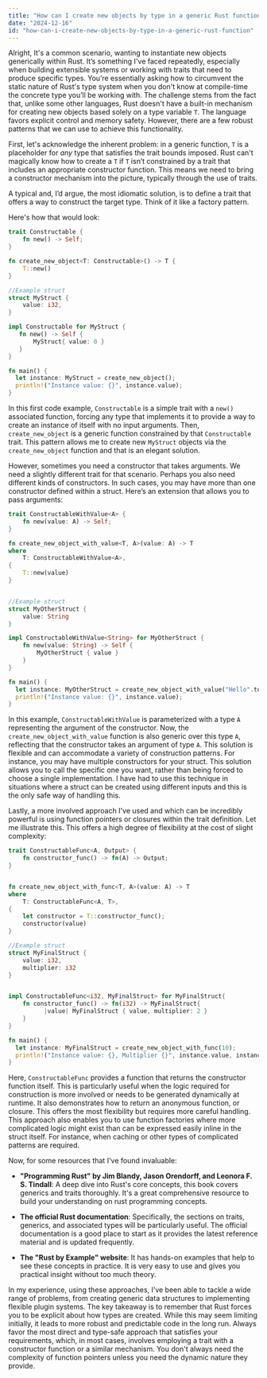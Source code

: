 ```yaml
---
title: "How can I create new objects by type in a generic Rust function?"
date: "2024-12-16"
id: "how-can-i-create-new-objects-by-type-in-a-generic-rust-function"
---
```


Alright,  It's a common scenario, wanting to instantiate new objects generically within Rust. It’s something I've faced repeatedly, especially when building extensible systems or working with traits that need to produce specific types. You’re essentially asking how to circumvent the static nature of Rust's type system when you don't know at compile-time the concrete type you’ll be working with. The challenge stems from the fact that, unlike some other languages, Rust doesn't have a built-in mechanism for creating new objects based solely on a type variable `T`. The language favors explicit control and memory safety. However, there are a few robust patterns that we can use to achieve this functionality.

First, let's acknowledge the inherent problem: in a generic function, `T` is a placeholder for *any* type that satisfies the trait bounds imposed. Rust can't magically know how to create a `T` if `T` isn’t constrained by a trait that includes an appropriate constructor function. This means we need to bring a constructor mechanism into the picture, typically through the use of traits.

A typical and, I’d argue, the most idiomatic solution, is to define a trait that offers a way to construct the target type. Think of it like a factory pattern.

Here's how that would look:

```rust
trait Constructable {
    fn new() -> Self;
}

fn create_new_object<T: Constructable>() -> T {
    T::new()
}

//Example struct
struct MyStruct {
    value: i32,
}

impl Constructable for MyStruct {
   fn new() -> Self {
       MyStruct{ value: 0 }
   }
}

fn main() {
  let instance: MyStruct = create_new_object();
  println!("Instance value: {}", instance.value);
}
```

In this first code example, `Constructable` is a simple trait with a `new()` associated function, forcing any type that implements it to provide a way to create an instance of itself with no input arguments. Then, `create_new_object` is a generic function constrained by that `Constructable` trait. This pattern allows me to create new `MyStruct` objects via the `create_new_object` function and that is an elegant solution.

However, sometimes you need a constructor that takes arguments. We need a slightly different trait for that scenario. Perhaps you also need different kinds of constructors. In such cases, you may have more than one constructor defined within a struct. Here’s an extension that allows you to pass arguments:

```rust
trait ConstructableWithValue<A> {
    fn new(value: A) -> Self;
}

fn create_new_object_with_value<T, A>(value: A) -> T
where
    T: ConstructableWithValue<A>,
{
    T::new(value)
}


//Example struct
struct MyOtherStruct {
    value: String
}

impl ConstructableWithValue<String> for MyOtherStruct {
    fn new(value: String) -> Self {
        MyOtherStruct { value }
    }
}

fn main() {
  let instance: MyOtherStruct = create_new_object_with_value("Hello".to_string());
  println!("Instance value: {}", instance.value);
}

```

In this example, `ConstructableWithValue` is parameterized with a type `A` representing the argument of the constructor. Now, the `create_new_object_with_value` function is also generic over this type `A`, reflecting that the constructor takes an argument of type `A`. This solution is flexible and can accommodate a variety of construction patterns. For instance, you may have multiple constructors for your struct. This solution allows you to call the specific one you want, rather than being forced to choose a single implementation. I have had to use this technique in situations where a struct can be created using different inputs and this is the only safe way of handling this.

Lastly, a more involved approach I've used and which can be incredibly powerful is using function pointers or closures within the trait definition. Let me illustrate this. This offers a high degree of flexibility at the cost of slight complexity:

```rust
trait ConstructableFunc<A, Output> {
    fn constructor_func() -> fn(A) -> Output;
}


fn create_new_object_with_func<T, A>(value: A) -> T
where
    T: ConstructableFunc<A, T>,
{
    let constructor = T::constructor_func();
    constructor(value)
}

//Example struct
struct MyFinalStruct {
    value: i32,
    multiplier: i32
}


impl ConstructableFunc<i32, MyFinalStruct> for MyFinalStruct{
    fn constructor_func() -> fn(i32) -> MyFinalStruct{
          |value| MyFinalStruct { value, multiplier: 2 }
    }
}

fn main() {
  let instance: MyFinalStruct = create_new_object_with_func(10);
  println!("Instance value: {}, Multiplier {}", instance.value, instance.multiplier);
}


```

Here, `ConstructableFunc` provides a function that returns the constructor function itself. This is particularly useful when the logic required for construction is more involved or needs to be generated dynamically at runtime. It also demonstrates how to return an anonymous function, or closure. This offers the most flexibility but requires more careful handling. This approach also enables you to use function factories where more complicated logic might exist than can be expressed easily inline in the struct itself. For instance, when caching or other types of complicated patterns are required.

Now, for some resources that I've found invaluable:

*   **"Programming Rust" by Jim Blandy, Jason Orendorff, and Leonora F. S. Tindall**: A deep dive into Rust's core concepts, this book covers generics and traits thoroughly. It's a great comprehensive resource to build your understanding on rust programming concepts.

*   **The official Rust documentation**: Specifically, the sections on traits, generics, and associated types will be particularly useful. The official documentation is a good place to start as it provides the latest reference material and is updated frequently.

*   **The "Rust by Example" website**: It has hands-on examples that help to see these concepts in practice. It is very easy to use and gives you practical insight without too much theory.

In my experience, using these approaches, I’ve been able to tackle a wide range of problems, from creating generic data structures to implementing flexible plugin systems. The key takeaway is to remember that Rust forces you to be explicit about how types are created. While this may seem limiting initially, it leads to more robust and predictable code in the long run. Always favor the most direct and type-safe approach that satisfies your requirements, which, in most cases, involves employing a trait with a constructor function or a similar mechanism. You don't always need the complexity of function pointers unless you need the dynamic nature they provide.
